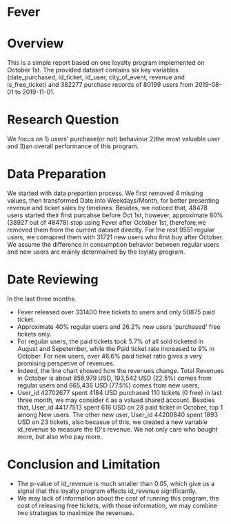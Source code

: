 # Fever 

# Overview
This is a simple report based on one loyalty program implemented on October 1st. The provided dataset contains six key variables (date_purchased, id_ticket, id_user, city_of_event, revenue and is_free_ticket) and 382277 purchase records of 80199 users from 2019-08-01 to 2019-11-01. 

# Research Question
We focus on 1) users' purchase(or not) behaviour 2)the most valuable user and 3)an overall performance of this program.

# Data Preparation 
We started with data prepartion process. We first removed 4 missing values, then transformed Date into Weekdays/Month, for better presenting revenue and ticket sales by timelines. 
Besides, we noticed that, 48478 users started their first purcahse before Oct 1st, however, approximate 80% (38927 out of 48478) stop using Fever after October 1st, therefore,we removed them from the current dataset directly. For the rest 9551 regular users, we comapred them with 31721 new users who first buy after October. We assume the difference in consumption behavior between regular users and new users are mainly determained by the loylaty program. 

# Date Reviewing 
In the last three months:
* Fever released over 331400 free tickets to users and only 50875 paid ticket.
* Approximate 40% regular users and 26.2% new users 'purchased' free tickets only.
* For regular users, the paid tickets took 5.7% of all sold ticketed in August and Sepetember, while the Paid ticket rate increased to 9% in October. For new users, over 46.6% paid ticket ratio gives a very promising perspetive of revenues.
* Indeed, the line chart showed how the revenues change. Total Revenues in October is about 858,979 USD, 193,542 USD (22.5%) comes from regular users and 665,436 USD (77.5%) comes from new users;
* User_id 42702677 spent 4184 USD purchased 110 tickets (0 free) in last three month, we may consider it as a valued shared account. Besdies that, User_id 44177513 spent 616 USD on 28 paid ticket in October, top 1 among New users. The other new user, User_id 44200840 spent 1893 USD on 23 tickets, also becasue of this, we created a new variable id_revenue to measure the ID's revenue. We not only care who bought more, but also who pay more.

# Conclusion and Limitation
* The p-value of id_revenue is much smaller than 0.05, which give us a signal that this loyalty program effects id_revenue significantly. 
* We may lack of information about the cost of running this program, the cost of releasing free tickets, with those information, we may combine two strategies to maximize the revenues.
